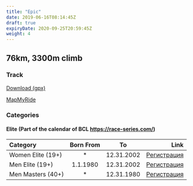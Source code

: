 ```yaml
---
title: "Epic"
date: 2019-06-16T08:14:45Z
draft: true
expiryDate: 2020-09-25T20:59:45Z
weight: 4
---
```


## 76km, 3300m climb
### Track  
[Download (gpx)](https://drive.google.com/open?id=174corZb-OmA-8nSKEjw_8PGl8BZM7Q04)

[MapMyRide](https://www.mapmyride.com/routes/view/2049206296)


### Categories

#### Elite (Part of the calendar of BCL https://race-series.com/)
Category         | Born From |      To   | Link
:-----------------|:---------:|:---------:|------------:
 Women Elite (19+)  |     *     | 12.31.2002| [Регистрация](https://forms.gle/REuUZ1MmUXCuZ9EKA)
 Men Elite (19+)  | 1.1.1980  | 12.31.2002| [Регистрация](https://forms.gle/REuUZ1MmUXCuZ9EKA)
 Men Masters  (40+)  |     *     | 12.31.1980| [Регистрация](https://forms.gle/REuUZ1MmUXCuZ9EKA)


